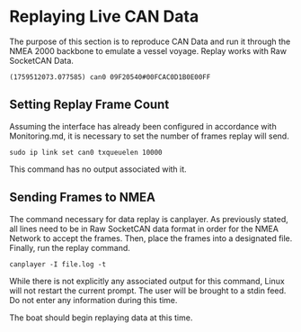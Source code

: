# Replaying Live CAN Data
The purpose of this section is to reproduce CAN Data and run it through the NMEA 2000 backbone to emulate a vessel voyage. Replay works with Raw SocketCAN Data.
```
(1759512073.077585) can0 09F20540#00FCAC0D1B0E00FF
```


## Setting Replay Frame Count
Assuming the interface has already been configured in accordance with Monitoring.md, it is necessary to set the number of frames replay will send.
```
sudo ip link set can0 txqueuelen 10000
```
This command has no output associated with it.

## Sending Frames to NMEA
The command necessary for data replay is canplayer. As previously stated, all lines need to be in Raw SocketCAN data format in order for the NMEA Network to accept the frames. Then, place the frames into a designated file. Finally, run the replay command.
```
canplayer -I file.log -t
```
While there is not explicitly any associated output for this command, Linux will not restart the current prompt. The user will be brought to a stdin feed. Do not enter any information during this time.

The boat should begin replaying data at this time.
